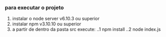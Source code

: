 ### para executar o projeto ###

1. instalar o node server v6.10.3 ou superior
2. instalar npm v3.10.10 ou superior
3. a partir de dentro da pasta src execute:
..1   npm install
..2  node index.js
